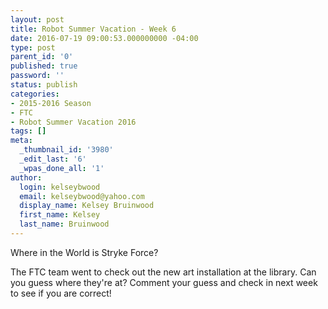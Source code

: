 ```yaml
---
layout: post
title: Robot Summer Vacation - Week 6
date: 2016-07-19 09:00:53.000000000 -04:00
type: post
parent_id: '0'
published: true
password: ''
status: publish
categories:
- 2015-2016 Season
- FTC
- Robot Summer Vacation 2016
tags: []
meta:
  _thumbnail_id: '3980'
  _edit_last: '6'
  _wpas_done_all: '1'
author:
  login: kelseybwood
  email: kelseybwood@yahoo.com
  display_name: Kelsey Bruinwood
  first_name: Kelsey
  last_name: Bruinwood
---
```

<p>Where in the World is Stryke Force?</p>
<p>The FTC team went to check out the new art installation at the library. Can you guess where they're at? Comment your guess and check in next week to see if you are correct!</p>
